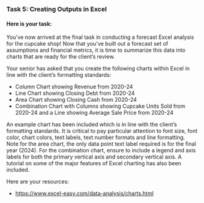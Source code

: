 <h3>Task 5: Creating Outputs in Excel</h3>

<h4>Here is your task:</h4>
You’ve now arrived at the final task in conducting a forecast Excel analysis for the cupcake shop! Now that you’ve built out a forecast set of assumptions and financial 
metrics, it is time to summarize this data into charts that are ready for the client’s review.

Your senior has asked that you create the following charts within Excel in line with the client’s formatting standards:

 - Column Chart showing Revenue from 2020-24
 - Line Chart showing Closing Debt from 2020-24
 - Area Chart showing Closing Cash from 2020-24
 - Combination Chart with Columns showing Cupcake Units Sold from 2020-24 and a Line showing Average Sale Price from 2020-24

An example chart has been included which is in line with the client’s formatting standards. It is critical to pay particular attention to font size, font color, 
chart colors, text labels, text number formats and line formatting. Note for the area chart, the only data point text label required is for the final year (2024). 
For the combination chart, ensure to include a legend and axis labels for both the primary vertical axis and secondary vertical axis. A tutorial on some of the major 
features of Excel charting has also been included.

Here are your resources:
 - https://www.excel-easy.com/data-analysis/charts.html
